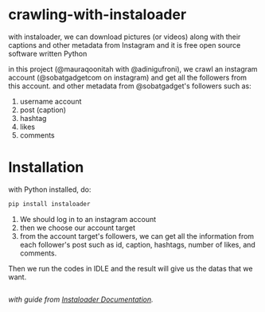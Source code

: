 # crawling-with-instaloader
with instaloader, we can download pictures (or videos) along with their captions and other metadata from Instagram and it is free open source software written Python

in this project (@mauraqoonitah with @adinigufroni), we crawl an instagram account (@sobatgadgetcom on instagram) and get all the followers from this account.
and other metadata from @sobatgadget's followers such as:
1. username account 
2. post (caption)
3. hashtag
4. likes
5. comments

# Installation
with Python installed, do:
```python
pip install instaloader
```
1. We should log in to an instagram account
2. then we choose our account target
3. from the account target's followers, we can get all the information from each follower's post such as id, caption, hashtags, number of likes, and comments.

Then we run the codes in IDLE and the result will give us the datas that we want.
```code
```








_with guide from [Instaloader Documentation](https://instaloader.github.io/)._
